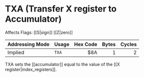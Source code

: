 TXA (Transfer X register to Accumulator)
========================================
Affects Flags: [[S|sign]] [[Z|zero]]

| Addressing Mode  | Usage           | Hex Code | Bytes |Cycles  |
|------------------|-----------------|---------:|------:|-------:|
| Implied          |```TXA```        | $8A      | 1     | 2      |

TXA sets the [[accumulator]] equal to the value of the
[[X register|index_registers]].

